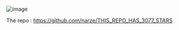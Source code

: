 ![image](https://user-images.githubusercontent.com/248741/134454199-8ff48b92-cfdb-42e4-bf1c-9522ab95b202.png)

The repo : https://github.com/narze/THIS_REPO_HAS_3077_STARS
